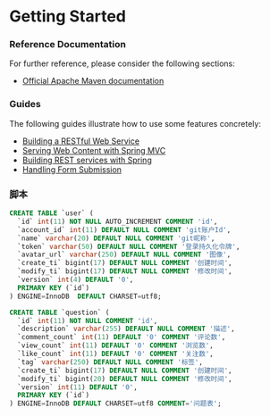 # Getting Started

### Reference Documentation
For further reference, please consider the following sections:

* [Official Apache Maven documentation](https://maven.apache.org/guides/index.html)

### Guides
The following guides illustrate how to use some features concretely:

* [Building a RESTful Web Service](https://spring.io/guides/gs/rest-service/)
* [Serving Web Content with Spring MVC](https://spring.io/guides/gs/serving-web-content/)
* [Building REST services with Spring](https://spring.io/guides/tutorials/bookmarks/)
* [Handling Form Submission](https://spring.io/guides/gs/handling-form-submission/)

### 脚本
```sql
CREATE TABLE `user` (
  `id` int(11) NOT NULL AUTO_INCREMENT COMMENT 'id',
  `account_id` int(11) DEFAULT NULL COMMENT 'git账户Id',
  `name` varchar(20) DEFAULT NULL COMMENT 'git昵称',
  `token` varchar(50) DEFAULT NULL COMMENT '登录持久化令牌',
  `avatar_url` varchar(250) DEFAULT NULL COMMENT '图像',
  `create_ti` bigint(17) DEFAULT NULL COMMENT '创建时间',
  `modify_ti` bigint(17) DEFAULT NULL COMMENT '修改时间',
  `version` int(4) DEFAULT '0',
  PRIMARY KEY (`id`)
) ENGINE=InnoDB  DEFAULT CHARSET=utf8;
```
```sql
CREATE TABLE `question` (
  `id` int(11) NOT NULL COMMENT 'id',
  `description` varchar(255) DEFAULT NULL COMMENT '描述',
  `comment_count` int(11) DEFAULT '0' COMMENT '评论数',
  `view_count` int(11) DEFAULT '0' COMMENT '浏览数',
  `like_count` int(11) DEFAULT '0' COMMENT '关注数',
  `tag` varchar(250) DEFAULT NULL COMMENT '标签',
  `create_ti` bigint(17) DEFAULT NULL COMMENT '创建时间',
  `modify_ti` bigint(20) DEFAULT NULL COMMENT '修改时间',
  `version` int(11) DEFAULT '0',
  PRIMARY KEY (`id`)
) ENGINE=InnoDB DEFAULT CHARSET=utf8 COMMENT='问题表';
```

